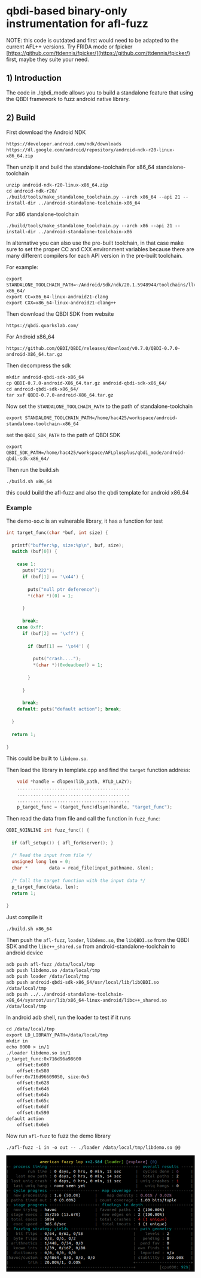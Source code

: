 # qbdi-based binary-only instrumentation for afl-fuzz

NOTE: this code is outdated and first would need to be adapted to the current
AFL++ versions.
Try FRIDA mode or fpicker [https://github.com/ttdennis/fpicker/](https://github.com/ttdennis/fpicker/) first, maybe they
suite your need.

## 1) Introduction

The code in ./qbdi_mode allows you to build a standalone feature that
using the QBDI framework to fuzz android native library.

## 2) Build

First download the Android NDK

```
https://developer.android.com/ndk/downloads
https://dl.google.com/android/repository/android-ndk-r20-linux-x86_64.zip
```

Then unzip it and build the standalone-toolchain
For x86_64 standalone-toolchain

```
unzip android-ndk-r20-linux-x86_64.zip
cd android-ndk-r20/
./build/tools/make_standalone_toolchain.py --arch x86_64 --api 21 --install-dir ../android-standalone-toolchain-x86_64
```

For x86 standalone-toolchain

```
./build/tools/make_standalone_toolchain.py --arch x86 --api 21 --install-dir ../android-standalone-toolchain-x86
```

In alternative you can also use the pre-built toolchain, in that case make sure
to set the proper CC and CXX environment variables because there are many
different compilers for each API version in the pre-built toolchain.

For example:

```
export STANDALONE_TOOLCHAIN_PATH=~/Android/Sdk/ndk/20.1.5948944/toolchains/llvm/prebuilt/linux-x86_64/
export CC=x86_64-linux-android21-clang
export CXX=x86_64-linux-android21-clang++
```

Then download the QBDI SDK from website

```
https://qbdi.quarkslab.com/
```

For Android x86_64

```
https://github.com/QBDI/QBDI/releases/download/v0.7.0/QBDI-0.7.0-android-X86_64.tar.gz
```

Then decompress the sdk

```
mkdir android-qbdi-sdk-x86_64
cp QBDI-0.7.0-android-X86_64.tar.gz android-qbdi-sdk-x86_64/
cd android-qbdi-sdk-x86_64/
tar xvf QBDI-0.7.0-android-X86_64.tar.gz
```

Now set the `STANDALONE_TOOLCHAIN_PATH` to the path of standalone-toolchain

```
export STANDALONE_TOOLCHAIN_PATH=/home/hac425/workspace/android-standalone-toolchain-x86_64
```

set the `QBDI_SDK_PATH` to the path of QBDI SDK

```
export QBDI_SDK_PATH=/home/hac425/workspace/AFLplusplus/qbdi_mode/android-qbdi-sdk-x86_64/
```

Then run the build.sh

```
./build.sh x86_64
```

this could build the afl-fuzz and also the qbdi template for android x86_64

### Example

The demo-so.c is an vulnerable library, it has a function for test

```c
int target_func(char *buf, int size) {

  printf("buffer:%p, size:%p\n", buf, size);
  switch (buf[0]) {

    case 1:
      puts("222");
      if (buf[1] == '\x44') {

        puts("null ptr deference");
        *(char *)(0) = 1;

      }

      break;
    case 0xff:
      if (buf[2] == '\xff') {

        if (buf[1] == '\x44') {

          puts("crash....");
          *(char *)(0xdeadbeef) = 1;

        }

      }

      break;
    default: puts("default action"); break;

  }

  return 1;

}
```

This could be built to `libdemo.so`.

Then load the library in template.cpp and find the `target` function address:

```c
    void *handle = dlopen(lib_path, RTLD_LAZY);
	..........................................
	..........................................
	..........................................
    p_target_func = (target_func)dlsym(handle, "target_func");
```

Then read the data from file and call the function in `fuzz_func`:

```c
QBDI_NOINLINE int fuzz_func() {

  if (afl_setup()) { afl_forkserver(); }

  /* Read the input from file */
  unsigned long len = 0;
  char *        data = read_file(input_pathname, &len);

  /* Call the target function with the input data */
  p_target_func(data, len);
  return 1;

}
```

Just compile it

```
./build.sh x86_64
```

Then push the `afl-fuzz`, `loader`, `libdemo.so`, the `libQBDI.so` from the QBDI SDK and the `libc++_shared.so` from
android-standalone-toolchain to android device

```
adb push afl-fuzz /data/local/tmp
adb push libdemo.so /data/local/tmp
adb push loader /data/local/tmp
adb push android-qbdi-sdk-x86_64/usr/local/lib/libQBDI.so /data/local/tmp
adb push ../../android-standalone-toolchain-x86_64/sysroot/usr/lib/x86_64-linux-android/libc++_shared.so
/data/local/tmp
```

In android adb shell, run the loader to test if it runs

```
cd /data/local/tmp
export LD_LIBRARY_PATH=/data/local/tmp
mkdir in
echo 0000 > in/1
./loader libdemo.so in/1
p_target_func:0x716d96a98600
	offset:0x600
	offset:0x580
buffer:0x716d96609050, size:0x5
	offset:0x628
	offset:0x646
	offset:0x64b
	offset:0x65c
	offset:0x6df
	offset:0x590
default action
	offset:0x6eb
```

Now run `afl-fuzz` to fuzz the demo library

```
./afl-fuzz -i in -o out -- ./loader /data/local/tmp/libdemo.so @@
```

![screen1](assets/screen1.png)